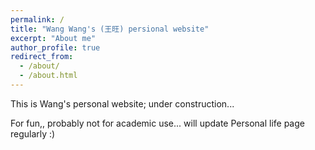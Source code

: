 ```yaml
---
permalink: /
title: "Wang Wang's (王旺) persional website"
excerpt: "About me"
author_profile: true
redirect_from: 
  - /about/
  - /about.html
---
```


This is Wang's personal website;
under construction... 

For fun,, probably not for academic use... will update Personal life page regularly :)
